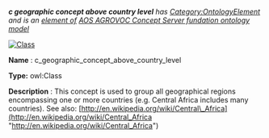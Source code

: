 ___c geographic concept above country level__ 
 has
 [Category:OntologyElement](../../Category/OntologyElement "Category:OntologyElement") 
 and is an
 [element of](../../Property/ElementOf "Property:ElementOf") 
[AOS AGROVOC Concept Server fundation ontology model](../../Submissions/AOS_AGROVOC_Concept_Server_fundation_ontology_model "Submissions:AOS AGROVOC Concept Server fundation ontology model")_




  





[![Class](../../images/thumb/2/27/Class.gif/45px-Class.gif)](../../Image/Class.gif "Class")


__Name__ 
 : c\_geographic\_concept\_above\_country\_level
 



__Type:__ 
 owl:Class
 



__Description__ 
 : This concept is used to group all geographical regions encompassing one or more countries (e.g. Central Africa includes many countries). See also:
 [http://en.wikipedia.org/wiki/Central\_Africa](http://en.wikipedia.org/wiki/Central_Africa "http://en.wikipedia.org/wiki/Central_Africa")